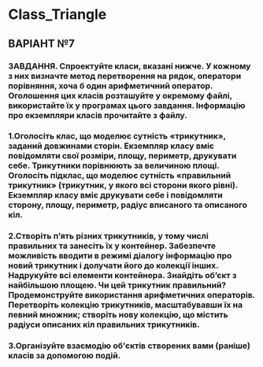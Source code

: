 # Class_Triangle
## ВАРІАНТ №7
### ЗАВДАННЯ. Спроектуйте класи, вказані нижче. У кожному з них визначте метод перетворення на рядок, оператори порівняння, хоча б один арифметичний оператор.  Оголошення цих класів розташуйте у окремому файлі, використайте їх у програмах цього завдання. Інформацію про екземпляри класів прочитайте з файлу.
### 1.Оголосіть клас, що моделює сутність «трикутник», заданий довжинами сторін. Екземпляр класу вміє  повідомляти  свої  розміри,  площу,  периметр,  друкувати  себе. Трикутники порівнюють за величиною площі. Оголосіть підклас, що моделює сутність «правильний трикутник» (трикутник, у якого всі сторони якого рівні). Екземпляр класу вміє друкувати себе і повідомляти сторону, площу, периметр, радіус вписаного та описаного кіл.
### 2.Створіть п’ять різних трикутників, у тому числі правильних та занесіть їх у контейнер. Забезпечте можливість вводити в режимі діалогу інформацію про новий трикутник і долучати його до колекції інших. Надрукуйте всі елементи контейнера. Знайдіть об’єкт з найбільшою площею. Чи  цей  трикутник  правильний?Продемонструйте використання арифметичних операторів. Перетворіть колекцію трикутників, масштабувавши їх на певний множник; створіть нову колекцію, що містить радіуси описаних кіл правильних трикутників.
### 3.Організуйте взаємодію об'єктів створених вами (раніше) класів за допомогою подій. 
